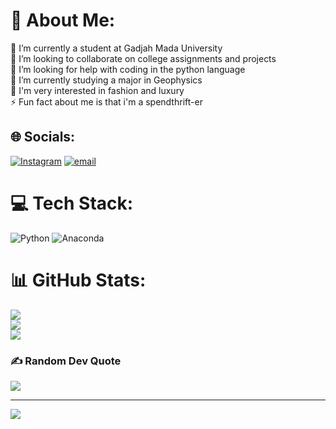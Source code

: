 # 💫 About Me:
🔭 I’m currently a student at Gadjah Mada University<br>👯 I’m looking to collaborate on college assignments and projects<br>🤝 I’m looking for help with coding in the python language <br>🌱 I’m currently studying a major in Geophysics<br>💬 I'm very interested in fashion and luxury<br>⚡ Fun fact about me is that i'm a spendthrift-er 


## 🌐 Socials:
[![Instagram](https://img.shields.io/badge/Instagram-%23E4405F.svg?logo=Instagram&logoColor=white)](https://instagram.com/farrelaadityaaa) [![email](https://img.shields.io/badge/Email-D14836?logo=gmail&logoColor=white)](mailto:jamesfarreladitya@mail.ugm.ac.id) 

# 💻 Tech Stack:
![Python](https://img.shields.io/badge/python-3670A0?style=for-the-badge&logo=python&logoColor=ffdd54) ![Anaconda](https://img.shields.io/badge/Anaconda-%2344A833.svg?style=for-the-badge&logo=anaconda&logoColor=white)
# 📊 GitHub Stats:
![](https://github-readme-stats.vercel.app/api?username=jamesfarreladitya&theme=ambient_gradient&hide_border=false&include_all_commits=true&count_private=false)<br/>
![](https://nirzak-streak-stats.vercel.app/?user=jamesfarreladitya&theme=ambient_gradient&hide_border=false)<br/>
![](https://github-readme-stats.vercel.app/api/top-langs/?username=jamesfarreladitya&theme=ambient_gradient&hide_border=false&include_all_commits=true&count_private=false&layout=compact)

### ✍️ Random Dev Quote
![](https://quotes-github-readme.vercel.app/api?type=horizontal&theme=radical)

---
[![](https://visitcount.itsvg.in/api?id=jamesfarreladitya&icon=0&color=0)](https://visitcount.itsvg.in)

<!-- Proudly created with GPRM ( https://gprm.itsvg.in ) -->
